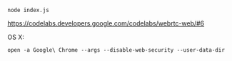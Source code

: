 ```
node index.js
```

https://codelabs.developers.google.com/codelabs/webrtc-web/#6


OS X:
```
open -a Google\ Chrome --args --disable-web-security --user-data-dir
```